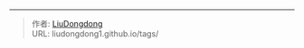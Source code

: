 # 



---

> 作者: [LiuDongdong](https://liudongdong1.github.io/)  
> URL: liudongdong1.github.io/tags/  

